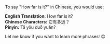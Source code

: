 To say "How far is it?" in Chinese, you would use:

**English Translation:** How far is it?  
**Chinese Characters:** 它有多远？  
**Pinyin:** Tā yǒu duō yuǎn?  

Let me know if you want to learn more phrases! 😊
